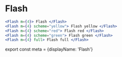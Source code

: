 
# Flash

```.jsx
<Flash m={4}> Flash </Flash>
<Flash m={4} scheme="yellow"> Flash yellow </Flash>
<Flash m={4} scheme="red"> Flash red </Flash>
<Flash m={4} scheme="green"> Flash green </Flash>
<Flash m={4} full> Flash full </Flash>
```

export const meta = {displayName: 'Flash'}
